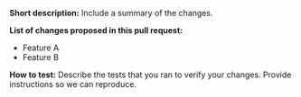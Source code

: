 **Short description:**
Include a summary of the changes.

**List of changes proposed in this pull request:**
- Feature A
- Feature B

**How to test:**
Describe the tests that you ran to verify your changes. Provide instructions so we can reproduce.
